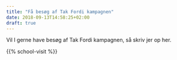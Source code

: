 ```yaml
---
title: "Få besøg af Tak Fordi kampagnen"
date: 2018-09-13T14:58:25+02:00
draft: true
---
```

Vil I gerne have besøg af Tak Fordi kampagnen, så skriv jer op her.

{{% school-visit %}}
